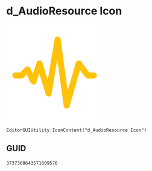 # d_AudioResource Icon
![](/img/d_AudioResource%20Icon.png)

``` CSharp
EditorGUIUtility.IconContent("d_AudioResource Icon")
```
## GUID
```
3737368643571609576
```
